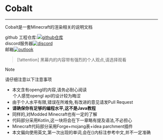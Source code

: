 # Cobalt
---

Cobalt是一套Minecraft的渲染相关的说明文档

[//]: # (github docs仓库:[![github仓库]&#40;https://shields.io/badge/github-Cobalt-blue?logo=Github&style=for-the-badge&#41;]&#40;https://github.com/zomb-676/Cobalt&#41;  )
github
工程仓库:[![github仓库](https://shields.io/badge/github-Cobalt-blue?logo=Github&style=for-the-badge)](https://github.com/zomb-676/CobaltDocs)  
discord服务器[![discord](https://shields.io/badge/DiscordServer-Rua-purple?logo=Discord&style=for-the-badge)](https://discord.gg/V4jmpZ2rMX)  
邮箱[![outlook](https://shields.io/badge/outlook-zomb_676-pink?logo=MicrosoftOutlook&style=for-the-badge)](mailto:zomb_676@outlook.com)

> [!attention]
> 黑幕内的内容带有强烈的个人观点,请选择观看

> [!note]
> 请仔细注意以下注意事项
> * 本文含有opengl的内容,请务必耐心阅读 <option>个人感觉opengl api的设计较为晦涩</option>
> * 由于个人水平有限,错误在所难免,有改进的意见请发Pull Request  
> * **请确保你有足够的编程水平,这不是Java教程**  
> * 同样的,对Modded Minecraft也有一定的了解  
> * 代码部分采用Kotlin,这一块将会在下一章略有提及语法,不必担心  
> * Minecraft代码部分采用Forge+mojang表+idea parchment插件  
> * 本文偏向使用英文,第一次出现的单词,会在()内标注参考中文,并不一定准确